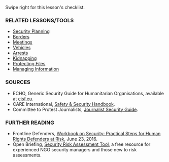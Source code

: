 [Title]: # (What now?)
[Order]: # (7)

Swipe right for this lesson's checklist.

### RELATED LESSONS/TOOLS

*   [Security Planning](umbrella://lesson/security-planning)
*   [Borders](umbrella://lesson/borders)
*   [Meetings](umbrella://lesson/meetings)
*   [Vehicles](umbrella://lesson/vehicles)
*   [Arrests](umbrella://lesson/arrests)
*   [Kidnapping](umbrella://lesson/kidnapping)
*   [Protecting Files](umbrella://lesson/protecting-files)
*   [Managing Information](umbrella://lesson/managing-information)

### SOURCES

*   ECHO, Generic Security Guide for Humanitarian Organisations, available at [eisf.eu](https://www.eisf.eu/library/generic-security-guide-for-humanitarian-organisations/).
*   CARE International, [Safety & Security Handbook](https://www.eisf.eu/wp-content/uploads/2014/09/0614-Macpherson-2004-CARE-International-Safety-and-Security-Handbook.pdf).
*   Committee to Protest Journalists, [Journalist Security Guide](https://cpj.org/reports/2012/04/journalist-security-guide.php).

### FURTHER READING

*   Frontline Defenders, [Workbook on Security: Practical Steps for Human Rights Defenders at Risk](https://www.frontlinedefenders.org/en/resource-publication/workbook-security-practical-steps-human-rights-defenders-risk), June 23, 2016.  
* Open Briefing, [Security Risk Assessment Tool](https://www.openbriefing.org/resources/security-risk-assessment-tool/), a free resource for experienced NGO security managers and those new to risk assessments.
